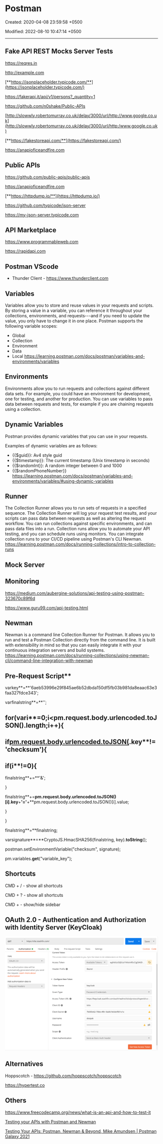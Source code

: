 # Postman

Created: 2020-04-08 23:59:58 +0500

Modified: 2022-08-10 10:47:14 +0500

---

## Fake API REST Mocks Server Tests

<https://reqres.in>

<http://example.com>

[**https://jsonplaceholder.typicode.com/**](https://jsonplaceholder.typicode.com/)

<https://fakerapi.it/api/v1/persons?_quantity=1>

<https://github.com/n0shake/Public-APIs>

[http://slowwly.robertomurray.co.uk/delay/3000/url/http://www.google.co.uk](http://slowwly.robertomurray.co.uk/delay/3000/url/http:/www.google.co.uk)

[**https://fakestoreapi.com/**](https://fakestoreapi.com/)

<https://anapioficeandfire.com>

## Public APIs

<https://github.com/public-apis/public-apis>

<https://anapioficeandfire.com>

[**https://httpdump.io/**](https://httpdump.io/)

<https://github.com/typicode/json-server>

<https://my-json-server.typicode.com>

## API Marketplace

<https://www.programmableweb.com>

<https://rapidapi.com>

## Postman VScode

- Thunder Client - <https://www.thunderclient.com>

## Variables

Variables allow you to store and reuse values in your requests and scripts. By storing a value in a variable, you can reference it throughout your collections, environments, and requests---and if you need to update the value, you only have to change it in one place.
Postman supports the following variable scopes:

- Global
- Collection
- Environment
- Data
- Local
<https://learning.postman.com/docs/postman/variables-and-environments/variables>

## Environments

Environments allow you to run requests and collections against different data sets. For example, you could have an environment for development, one for testing, and another for production. You can use variables to pass data between requests and tests, for example if you are chaining requests using a collection.

## Dynamic Variables

Postman provides dynamic variables that you can use in your requests.

Examples of dynamic variables are as follows:

- {{$guid}}: Av4 style guid
- {{$timestamp}}: The current timestamp (Unix timestamp in seconds)
- {{$randomInt}}: A random integer between 0 and 1000
- {{$randomPhoneNumber}}
<https://learning.postman.com/docs/postman/variables-and-environments/variables/#using-dynamic-variables>

## Runner

The Collection Runner allows you to run sets of requests in a specified sequence. The Collection Runner will log your request test results, and your scripts can pass data between requests as well as altering the request workflow.
You can run collections against specific environments, and can pass data files into a run. Collection runs allow you to automate your API testing, and you can schedule runs using monitors. You can integrate collection runs to your CI/CD pipeline using Postman's CLI Newman.
<https://learning.postman.com/docs/running-collections/intro-to-collection-runs>

## Mock Server

## Monitoring

<https://medium.com/aubergine-solutions/api-testing-using-postman-323670c89f6d>

<https://www.guru99.com/api-testing.html>

## Newman

Newman is a command line Collection Runner for Postman. It allows you to run and test a Postman Collection directly from the command line. It is built with extensibility in mind so that you can easily integrate it with your continuous integration servers and build systems.
<https://learning.postman.com/docs/running-collections/using-newman-cli/command-line-integration-with-newman>

## Pre-Request Script**

varkey**=**'6aeb53996e29f845ae6b52dbda150df5fb03b981da8eaac63e3faa327fdce343';

varfinalstring**=**'';

## for(vari**=**0;i**<**pm.request.body.urlencoded.toJSON().length;i**++){

## if[pm.request.body.urlencoded.toJSON(](i).key**!='checksum'){

## if(i**!=0){

finalstring**+=**'&';

}

finalstring**+=**pm.request.body.urlencoded.toJSON()[i].key**+**'='**+**pm.request.body.urlencoded.toJSON()[i].value;

}

}

finalstring**=**finalstring;

varsignature**=**CryptoJS.HmacSHA256(finalstring, key).**toString**();

postman.setEnvironmentVariable("checksum", signature);

pm.variables.**get**("variable_key");

## Shortcuts

CMD + / - show all shortcuts

CMD + ? - show all shortcuts

CMD +  - show/hide sidebar

## OAuth 2.0 - Authentication and Authorization with Identity Server (KeyCloak)

![image](media/Postman-image1.png)

## Alternatives

Hoppscotch - <https://github.com/hoppscotch/hoppscotch>

<https://hypertest.co>

## Others

<https://www.freecodecamp.org/news/what-is-an-api-and-how-to-test-it>

[Testing your APIs with Postman and Newman](https://www.youtube.com/watch?v=fTtA9qXkNAk)

[Testing Your APIs: Postman, Newman & Beyond, Mike Amundsen | Postman Galaxy 2021](https://www.youtube.com/watch?v=DGxvFSy-i78&ab_channel=Postman)
